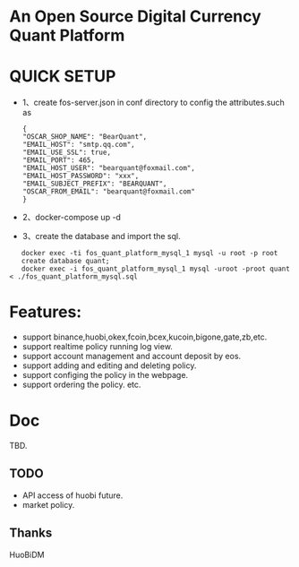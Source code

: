 # An Open Source Digital Currency Quant Platform

# QUICK SETUP

* 1、create fos-server.json in conf directory to config the attributes.such as
    ```
    {
	"OSCAR_SHOP_NAME": "BearQuant",
	"EMAIL_HOST": "smtp.qq.com",
	"EMAIL_USE_SSL": true,
	"EMAIL_PORT": 465,
	"EMAIL_HOST_USER": "bearquant@foxmail.com",
	"EMAIL_HOST_PASSWORD": "xxx",
	"EMAIL_SUBJECT_PREFIX": "BEARQUANT",
	"OSCAR_FROM_EMAIL": "bearquant@foxmail.com"
  }
  ```
* 2、docker-compose up -d

* 3、create the database and import the sql.
```
   docker exec -ti fos_quant_platform_mysql_1 mysql -u root -p root
   create database quant;
   docker exec -i fos_quant_platform_mysql_1 mysql -uroot -proot quant < ./fos_quant_platform_mysql.sql
```
# Features:
* support binance,huobi,okex,fcoin,bcex,kucoin,bigone,gate,zb,etc.
* support realtime policy running log view.
* support account management and account deposit by eos.
* support adding and editing and deleting policy.
* support configing the policy in the webpage.
* support ordering the policy.
etc.

# Doc
  TBD.

## TODO
 * API access of huobi future.
 * market policy.
 
 
## Thanks
  HuoBiDM
 


 
 
  
